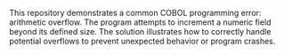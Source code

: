 This repository demonstrates a common COBOL programming error: arithmetic overflow.  The program attempts to increment a numeric field beyond its defined size. The solution illustrates how to correctly handle potential overflows to prevent unexpected behavior or program crashes.